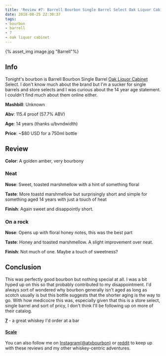 ```yaml
---
title: 'Review #7: Barrell Bourbon Single Barrel Select Oak Liquor Cabinet'
date: 2018-08-25 22:30:37
tags:
- bourbon
- barrell
- 7
- oak liquor cabinet
---
```


{% asset_img image.jpg "Barrell"%}

## Info
Tonight's bourbon is Barrell Bourbon Single Barrel [Oak Liquor Cabinet](https://www.instagram.com/oakliquorcabinet/) Select. I don't know much about the brand but I'm a sucker for single barrels and store selects and I was curious about the 14 year age statement. I couldn't find much about them online either.

**Mashbill**: Unknown

**Abv**: 115.4 proof (57.7% ABV)

**Age**: 14 years (thanks u/bvndwidth)

**Price**: ~$80 USD for a 750ml bottle

## Review

**Color**: A golden amber, very bourbony

### Neat

**Nose**: Sweet, toasted marshmellow with a hint of something floral

**Taste**: More toastd marshmellow but surprisingly short and simple for something aged 14 years with just a touch of heat

**Finish**: Again sweet and disappointly short.

### On a rock

**Nose**: Opens up with floral honey notes, this was the best part

**Taste**: Honey and toasted marshmellow. A slight improvement over neat.

**Finish**: Not much of one. Maybe a touch of sweetness?

## Conclusion

This was perfectly good bourbon but nothing special at all. I was a bit hyped up on this so that probably contributed to my disappointment. I'd always sort of wondered why bourbon generally isn't aged as long as scotch usually is but this bottle suggests that the shorter aging is the way to go. With how medicocre this was, especially given that this is a store select, single barrel and sort of pricy, I don't think I'll be following up on more of their catalog.

[**7**](https://atxbourbon.com/tags/7/) - a great whiskey I'd order at a bar

#### [Scale](http://atxbourbon.com/Scale/)

You can also follow me on [Instagram(@atxbourbon)](https://www.instagram.com/atxbourbon/) or [reddit](https://www.reddit.com/r/scottmotorraddrinks/) to keep up with these reviews and my other whiskey-centric adventures.